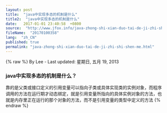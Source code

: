 ```yaml
---
layout: post
title:  "java中实现多态的机制是什么"
title2:  "java中实现多态的机制是什么"
date:   2017-01-01 23:40:58  +0800
source:  "http://www.jfox.info/java-zhong-shi-xian-duo-tai-de-ji-zhi-shi-shen-me.html"
fileName:  "20170100358"
lang:  "zh_CN"
published: true
permalink: "java-zhong-shi-xian-duo-tai-de-ji-zhi-shi-shen-me.html"
---
```

{% raw %}
By Lee - Last updated: 星期日, 五月 19, 2013

### java中实现多态的机制是什么？

靠的是父类或接口定义的引用变量可以指向子类或具体实现类的实例对象，而程序调用的方法在运行期才动态绑定，就是引用变量所指向的具体实例对象的方法，也就是内存里正在运行的那个对象的方法，而不是引用变量的类型中定义的方法
{% endraw %}
